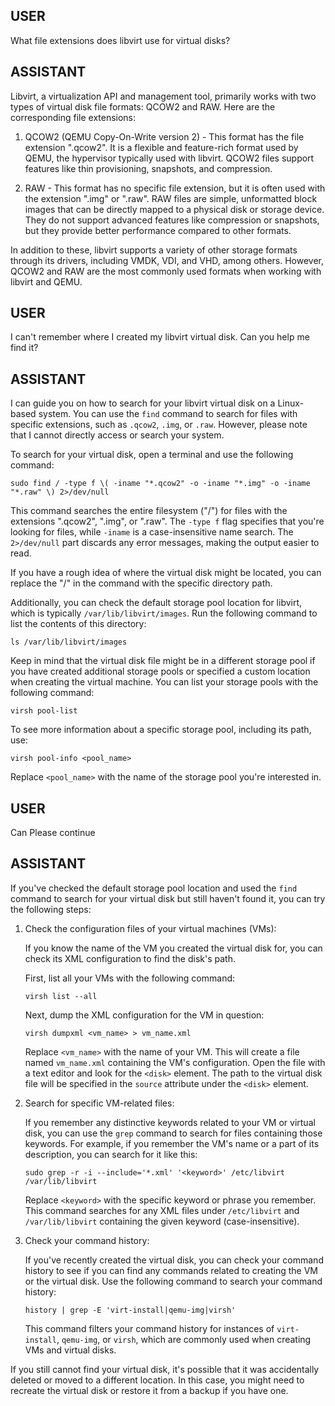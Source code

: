 ## USER
What file extensions does libvirt use for virtual disks?

## ASSISTANT
Libvirt, a virtualization API and management tool, primarily works with two types of virtual disk file formats: QCOW2 and RAW. Here are the corresponding file extensions:

1. QCOW2 (QEMU Copy-On-Write version 2) - This format has the file extension ".qcow2". It is a flexible and feature-rich format used by QEMU, the hypervisor typically used with libvirt. QCOW2 files support features like thin provisioning, snapshots, and compression.

2. RAW - This format has no specific file extension, but it is often used with the extension ".img" or ".raw". RAW files are simple, unformatted block images that can be directly mapped to a physical disk or storage device. They do not support advanced features like compression or snapshots, but they provide better performance compared to other formats.

In addition to these, libvirt supports a variety of other storage formats through its drivers, including VMDK, VDI, and VHD, among others. However, QCOW2 and RAW are the most commonly used formats when working with libvirt and QEMU.

## USER
I can't remember where I created my libvirt virtual disk. Can you help me find it?

## ASSISTANT
I can guide you on how to search for your libvirt virtual disk on a Linux-based system. You can use the `find` command to search for files with specific extensions, such as `.qcow2`, `.img`, or `.raw`. However, please note that I cannot directly access or search your system.

To search for your virtual disk, open a terminal and use the following command:

```
sudo find / -type f \( -iname "*.qcow2" -o -iname "*.img" -o -iname "*.raw" \) 2>/dev/null
```

This command searches the entire filesystem ("/") for files with the extensions ".qcow2", ".img", or ".raw". The `-type f` flag specifies that you're looking for files, while `-iname` is a case-insensitive name search. The `2>/dev/null` part discards any error messages, making the output easier to read.

If you have a rough idea of where the virtual disk might be located, you can replace the "/" in the command with the specific directory path.

Additionally, you can check the default storage pool location for libvirt, which is typically `/var/lib/libvirt/images`. Run the following command to list the contents of this directory:

```
ls /var/lib/libvirt/images
```

Keep in mind that the virtual disk file might be in a different storage pool if you have created additional storage pools or specified a custom location when creating the virtual machine. You can list your storage pools with the following command:

```
virsh pool-list
```

To see more information about a specific storage pool, including its path, use:

```
virsh pool-info <pool_name>
```

Replace `<pool_name>` with the name of the storage pool you're interested in.

## USER
Can Please continue

## ASSISTANT
If you've checked the default storage pool location and used the `find` command to search for your virtual disk but still haven't found it, you can try the following steps:

1. Check the configuration files of your virtual machines (VMs):

   If you know the name of the VM you created the virtual disk for, you can check its XML configuration to find the disk's path.

   First, list all your VMs with the following command:

   ```
   virsh list --all
   ```

   Next, dump the XML configuration for the VM in question:

   ```
   virsh dumpxml <vm_name> > vm_name.xml
   ```

   Replace `<vm_name>` with the name of your VM. This will create a file named `vm_name.xml` containing the VM's configuration. Open the file with a text editor and look for the `<disk>` element. The path to the virtual disk file will be specified in the `source` attribute under the `<disk>` element.

2. Search for specific VM-related files:

   If you remember any distinctive keywords related to your VM or virtual disk, you can use the `grep` command to search for files containing those keywords. For example, if you remember the VM's name or a part of its description, you can search for it like this:

   ```
   sudo grep -r -i --include='*.xml' '<keyword>' /etc/libvirt /var/lib/libvirt
   ```

   Replace `<keyword>` with the specific keyword or phrase you remember. This command searches for any XML files under `/etc/libvirt` and `/var/lib/libvirt` containing the given keyword (case-insensitive).

3. Check your command history:

   If you've recently created the virtual disk, you can check your command history to see if you can find any commands related to creating the VM or the virtual disk. Use the following command to search your command history:

   ```
   history | grep -E 'virt-install|qemu-img|virsh'
   ```

   This command filters your command history for instances of `virt-install`, `qemu-img`, or `virsh`, which are commonly used when creating VMs and virtual disks.

If you still cannot find your virtual disk, it's possible that it was accidentally deleted or moved to a different location. In this case, you might need to recreate the virtual disk or restore it from a backup if you have one.